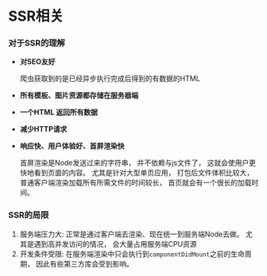 # SSR相关

### 对于SSR的理解

- **对SEO友好**

  爬虫获取到的是已经异步执行完成后得到的有数据的HTML

- **所有模板、图片资源都存储在服务器端**

- **一个HTML 返回所有数据**

- **减少HTTP请求**

- **响应快、用户体验好、首屏渲染快**

  首屏渲染是Node发送过来的字符串， 并不依赖与js文件了， 这就会使用户更快地看到页面的内容。
  尤其是针对大型单页应用， 打包后文件体积比较大， 普通客户端渲染加载所有所需文件的时间较长，
  首页就会有一个很长的加载时间。

### SSR的局限

1. 服务端压力大: 正常是通过客户端去渲染、现在统一到服务端Node去做。 尤其是遇到高并发访问的情况， 会大量占用服务端CPU资源
2. 开发条件受限: 在服务端渲染中只会执行到`componentDidMount`之前的生命周期， 因此有些第三方库会受到影响。
